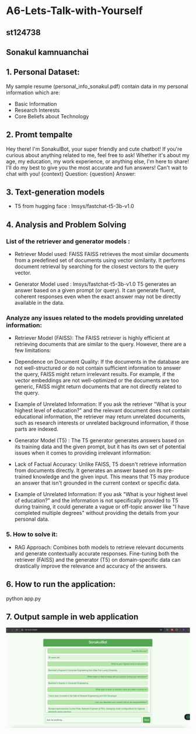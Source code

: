 # A6-Lets-Talk-with-Yourself
## st124738
## Sonakul kamnuanchai

## 1. Personal Dataset:
My sample resume (personal_info_sonakul.pdf) contain data in my personal information which are:
- Basic Information
- Research Interests
- Core Beliefs about Technology

## 2. Promt tempalte
Hey there! I'm SonakulBot, your super friendly and cute chatbot!
If you're curious about anything related to me, feel free to ask! 
Whether it's about my age, my education, my work experience, or anything else, I'm here to share!
I'll do my best to give you the most accurate and fun answers!
Can't wait to chat with you!
{context}
Question: {question}
Answer:

## 3. Text-generation models
- T5 from hugging face : lmsys/fastchat-t5-3b-v1.0

## 4. Analysis and Problem Solving
### List of the retriever and generator models :
- Retriever Model used: FAISS
FAISS retrieves the most similar documents from a predefined set of documents using vector similarity. It performs document retrieval by searching for the closest vectors to the query vector.

- Generator Model used : lmsys/fastchat-t5-3b-v1.0
T5 generates an answer based on a given prompt (or query). It can generate fluent, coherent responses even when the exact answer may not be directly available in the data.

### Analyze any issues related to the models providing unrelated information:
- Retriever Model (FAISS): The FAISS retriever is highly efficient at retrieving documents that are similar to the query. However, there are a few limitations:
 - Dependence on Document Quality: If the documents in the database are not well-structured or do not contain sufficient information to answer the query, FAISS might return irrelevant results. For example, if the vector embeddings are not well-optimized or the documents are too generic, FAISS might return documents that are not directly related to the query.
 - Example of Unrelated Information: If you ask the retriever "What is your highest level of education?" and the relevant document does not contain educational information, the retriever may return unrelated documents, such as research interests or unrelated background information, if those parts are indexed.

- Generator Model (T5) : The T5 generator generates answers based on its training data and the given prompt, but it has its own set of potential issues when it comes to providing irrelevant information:
 - Lack of Factual Accuracy: Unlike FAISS, T5 doesn't retrieve information from documents directly. It generates an answer based on its pre-trained knowledge and the given input. This means that T5 may produce an answer that isn't grounded in the current context or specific data.
 - Example of Unrelated Information: If you ask "What is your highest level of education?" and the information is not specifically provided to T5 during training, it could generate a vague or off-topic answer like "I have completed multiple degrees" without providing the details from your personal data.

### 5. How to solve it:
- RAG Approach: Combines both models to retrieve relevant documents and generate contextually accurate responses. Fine-tuning both the retriever (FAISS) and the generator (T5) on domain-specific data can drastically improve the relevance and accuracy of the answers.

## 6. How to run the application:
python app.py

## 7. Output sample in web application
![App Screenshot](assets/resultRag.png)